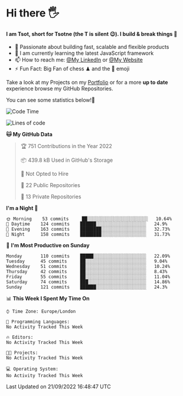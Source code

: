 # Hi there :raised_hand_with_fingers_splayed:
#### I am Tsot, short for Tsotne (the T is silent :wink:). I build & break things :space_invader:
- :telescope: Passionate about building fast, scalable and flexible products
- :seedling: I am currently learning the latest JavaScript framework 
- :mailbox: How to reach me: [@My LinkedIn](https://www.linkedin.com/in/tsotne-gvadzabia/) or [@My Website](https://tsotne.co.uk/contact)
- :zap: Fun Fact: Big Fan of chess ♟ and the 👾 emoji

Take a look at my Projects on my [Portfolio](https://tsotne.co.uk/) or for a more **up to date** experience browse my GitHub Repositories.

You can see some statistics below!:space_invader:
<!--START_SECTION:waka-->
![Code Time](http://img.shields.io/badge/Code%20Time-761%20hrs%202%20mins-blue)

![Lines of code](https://img.shields.io/badge/From%20Hello%20World%20I%27ve%20Written-624%20Thousand%20lines%20of%20code-blue)

**🐱 My GitHub Data** 

> 🏆 751 Contributions in the Year 2022
 > 
> 📦 439.8 kB Used in GitHub's Storage 
 > 
> 🚫 Not Opted to Hire
 > 
> 📜 22 Public Repositories 
 > 
> 🔑 13 Private Repositories  
 > 
**I'm a Night 🦉** 

```text
🌞 Morning    53 commits     ██░░░░░░░░░░░░░░░░░░░░░░░   10.64% 
🌆 Daytime    124 commits    ██████░░░░░░░░░░░░░░░░░░░   24.9% 
🌃 Evening    163 commits    ████████░░░░░░░░░░░░░░░░░   32.73% 
🌙 Night      158 commits    ████████░░░░░░░░░░░░░░░░░   31.73%

```
📅 **I'm Most Productive on Sunday** 

```text
Monday       110 commits    █████░░░░░░░░░░░░░░░░░░░░   22.09% 
Tuesday      45 commits     ██░░░░░░░░░░░░░░░░░░░░░░░   9.04% 
Wednesday    51 commits     ██░░░░░░░░░░░░░░░░░░░░░░░   10.24% 
Thursday     42 commits     ██░░░░░░░░░░░░░░░░░░░░░░░   8.43% 
Friday       55 commits     ██░░░░░░░░░░░░░░░░░░░░░░░   11.04% 
Saturday     74 commits     ███░░░░░░░░░░░░░░░░░░░░░░   14.86% 
Sunday       121 commits    ██████░░░░░░░░░░░░░░░░░░░   24.3%

```


📊 **This Week I Spent My Time On** 

```text
⌚︎ Time Zone: Europe/London

💬 Programming Languages: 
No Activity Tracked This Week

🔥 Editors: 
No Activity Tracked This Week

🐱‍💻 Projects: 
No Activity Tracked This Week

💻 Operating System: 
No Activity Tracked This Week

```


 Last Updated on 21/09/2022 16:48:47 UTC
<!--END_SECTION:waka-->
